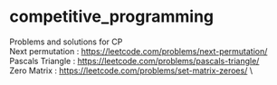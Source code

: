 # competitive_programming
Problems and solutions for CP\
Next permutation : https://leetcode.com/problems/next-permutation/ \
Pascals Triangle : https://leetcode.com/problems/pascals-triangle/ \
Zero Matrix : https://leetcode.com/problems/set-matrix-zeroes/ \
